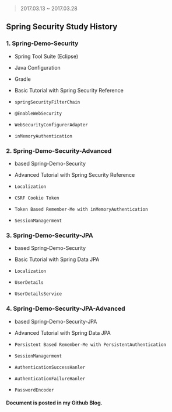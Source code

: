 > 2017.03.13 ~ 2017.03.28

## Spring Security Study History    

### 1. Spring-Demo-Security  
- Spring Tool Suite (Eclipse)  
- Java Configuration  
- Gradle  
- Basic Tutorial with Spring Security Reference


- `springSecurityFilterChain`  
- `@EnableWebSecurity`  
- `WebSecurityConfigurerAdapter`  
- `inMemoryAuthentication`  

### 2. Spring-Demo-Security-Advanced  
- based Spring-Demo-Security  
- Advanced Tutorial with Spring Security Reference  


- `Localization`  
- `CSRF Cookie Token`  
- `Token Based Remember-Me with inMemoryAuthentication`  
- `SessionManagerment`  

### 3. Spring-Demo-Security-JPA  
- based Spring-Demo-Security  
- Basic Tutorial with Spring Data JPA


- `Localization`  
- `UserDetails`  
- `UserDetailsService`  

### 4. Spring-Demo-Security-JPA-Advanced  
- based Spring-Demo-Security-JPA  
- Advanced Tutorial with Spring Data JPA


- `Persistent Based Remember-Me with PersistentAuthentication`  
- `SessionManagerment`  
- `AuthenticationSuccessHanler`  
- `AuthenticationFailureHanler`  
- `PasswordEncoder`

#### Document is posted in my Github Blog.
